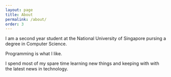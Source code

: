 ```yaml
---
layout: page
title: About
permalink: /about/
order: 3
---
```


I am a second year student at the National University of Singapore pursing a degree in Computer Science.

Programming is what I like.

I spend most of my spare time learning new things and keeping with with the latest news in technology.



